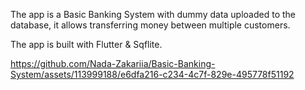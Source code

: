 The app is a Basic Banking System with dummy data uploaded to the database, it allows transferring money between multiple customers.

The app is built with Flutter & Sqflite.


https://github.com/Nada-Zakariia/Basic-Banking-System/assets/113999188/e6dfa216-c234-4c7f-829e-495778f51192

